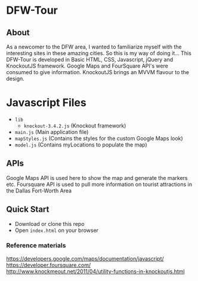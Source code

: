 # DFW-Tour



## About
As a newcomer to the DFW area, I wanted to familiarize myself with the interesting sites in these amazing cities. So this is my way of doing it...
This DFW-Tour is developed in Basic HTML, CSS, Javascript, jQuery and KnockoutJS framework. Google Maps and FourSquare API's  were consumed to give information. KnockoutJS brings an MVVM flavour to the design. 


# Javascript Files
- `lib`
    - `knockout-3.4.2.js` (Knockout framework)
- `main.js` (Main application file)
- `mapStyles.js` (Contains the styles for the custom Google Maps look)
- `model.js` (Contains myLocations to populate the map)


## APIs
Google Maps API is used here to show the map and generate the markers etc.
Foursquare API is used to pull more information on tourist attractions in the Dallas Fort-Worth Area

## Quick Start

- Download or clone this repo
- Open `index.html` on your browser


### Reference materials
https://developers.google.com/maps/documentation/javascript/
https://developer.foursquare.com/
http://www.knockmeout.net/2011/04/utility-functions-in-knockoutjs.html




